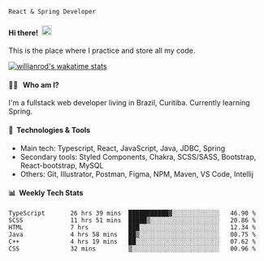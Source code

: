 ```
React & Spring Developer
```
#### Hi there!&nbsp;&nbsp;<img src="https://media.giphy.com/media/hvRJCLFzcasrR4ia7z/giphy.gif" width="20px">
This is the place where I practice and store all my code.

[![willianrod's wakatime stats](https://github-readme-stats.vercel.app/api/wakatime?username=gxlpes)](https://github.com/anuraghazra/github-readme-stats)


#### 👨‍💻 &nbsp;&nbsp;Who am I?
I'm a fullstack web developer living in Brazil, Curitiba. Currently learning Spring.

#### 🔧&nbsp;&nbsp;Technologies & Tools
- Main tech: Typescript, React, JavaScript, Java, JDBC, Spring </br>
- Secondary tools: Styled Components, Chakra, SCSS/SASS, Bootstrap, React-bootstrap, MySQL </br>
- Others: Git, Illustrator, Postman, Figma, NPM, Maven, VS Code, Intellij </br> 

#### 📊&nbsp;&nbsp;Weekly Tech Stats

<!--START_SECTION:waka-->

```text
TypeScript       26 hrs 39 mins  ███████████▓░░░░░░░░░░░░░   46.90 %
SCSS             11 hrs 51 mins  █████▒░░░░░░░░░░░░░░░░░░░   20.86 %
HTML             7 hrs           ███░░░░░░░░░░░░░░░░░░░░░░   12.34 %
Java             4 hrs 58 mins   ██▒░░░░░░░░░░░░░░░░░░░░░░   08.75 %
C++              4 hrs 19 mins   ██░░░░░░░░░░░░░░░░░░░░░░░   07.62 %
CSS              32 mins         ▒░░░░░░░░░░░░░░░░░░░░░░░░   00.96 %
```

<!--END_SECTION:waka-->

